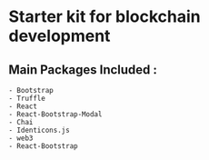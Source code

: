 # Starter kit for blockchain development

## Main Packages Included :
	- Bootstrap
	- Truffle
	- React
	- React-Bootstrap-Modal
	- Chai
	- Identicons.js
	- web3
	- React-Bootstrap